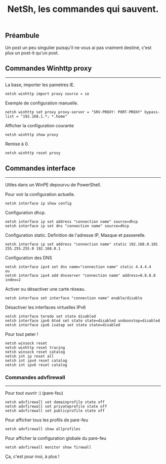 ﻿---
title: "NetSh, les commandes qui sauvent."
excerpt: "L'essentiel des commandes NetSh qui peuvent vous sauver quand PowerShell n'est pas là."
category: PowerShell
classes: wide
comments: true
tags: 
  - NetSH
  - Tips
  - WinHTTP

---

## Préambule

Un post un peu singulier puisqu'il ne vous ai pas vraiment destiné, c'est plus un post-it qu'un post.

## Commandes Winhttp proxy
---


La base, importer les pametres IE.

```
netsh winhttp import proxy source = ie
```


Exemple de configuration manuelle.

```
netsh winhttp set proxy proxy-server = "SRV-PROXY: PORT-PROXY" bypass-list = "192.168.1.*; *.home"
```


Afficher la configuration courante

```
netsh winhttp show proxy
```


Remise à 0.

```
netsh winhttp reset proxy
```


## Commandes interface
---


Utiles dans un WinPE depourvu de PowerShell.

Pour voir la configuration actuelle.

```
netsh interface ip show config
```


Configuration dhcp.

```
netsh interface ip set address "connection name" source=dhcp
netsh interface ip set dns "connection name" source=dhcp
```


Configuration static. Definition de l'adresse IP, Masque et passerelle.

```
netsh interface ip set address "connection name" static 192.168.0.101 255.255.255.0 192.168.0.1
```



Configuration des DNS

```
netsh interface ipv4 set dns name="connection name" static 4.4.4.4
ou
netsh interface ipv4 add dnsserver "connection name" address=8.8.8.8 index=2
```


Activer ou désactiver une carte réseau.

```
netsh interface set interface "connection name" enable/disable
```


Désactiver les interfaces virtuelles IPv6

```
netsh interface teredo set state disabled
netsh interface ipv6 6to4 set state state=disabled undoonstop=disabled
netsh interface ipv6 isatap set state state=disabled
```


Pour tout peter !

```
netsh winsock reset
netsh winhttp reset tracing
netsh winsock reset catalog
netsh int ip reset all
netsh int ipv4 reset catalog
netsh int ipv6 reset catalog
```

### Commandes advfirewall
---

Pour tout ouvrir :) (pare-feu)

```
netsh advfirewall set domainprofile state off
netsh advfirewall set privateprofile state off
netsh advfirewall set publicprofile state off
```


Pour afficher tous les profils de pare-feu

```
netsh advfirewall show allprofiles
```


Pour afficher la configuration globale du pare-feu

```
netsh advfirewall monitor show firewall
```

Ça, c'est pour moi, à plus !